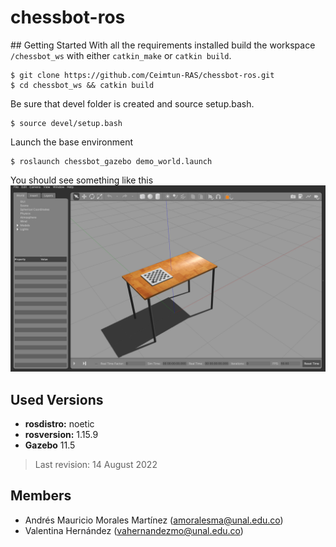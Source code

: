 # chessbot-ros


## Getting Started 
With all the requirements installed build the workspace `/chessbot_ws` with either `catkin_make` or `catkin build`. 

```
$ git clone https://github.com/Ceimtun-RAS/chessbot-ros.git
$ cd chessbot_ws && catkin build 
```
Be sure that devel folder is created and source setup.bash. 
```
$ source devel/setup.bash
```
Launch the base environment 
```
$ roslaunch chessbot_gazebo demo_world.launch
```
You should see something like this
![simulation demo world image](https://github.com/Ceimtun-RAS/chessbot-ros/blob/docs/docs/imgs/base_demo_world.png)




## Used Versions 
* __rosdistro:__ noetic
* __rosversion:__ 1.15.9 
* __Gazebo__ 11.5 

> Last revision: 14 August 2022 

## Members 
* Andrés Mauricio Morales Martínez (amoralesma@unal.edu.co)
* Valentina Hernández (vahernandezmo@unal.edu.co)

